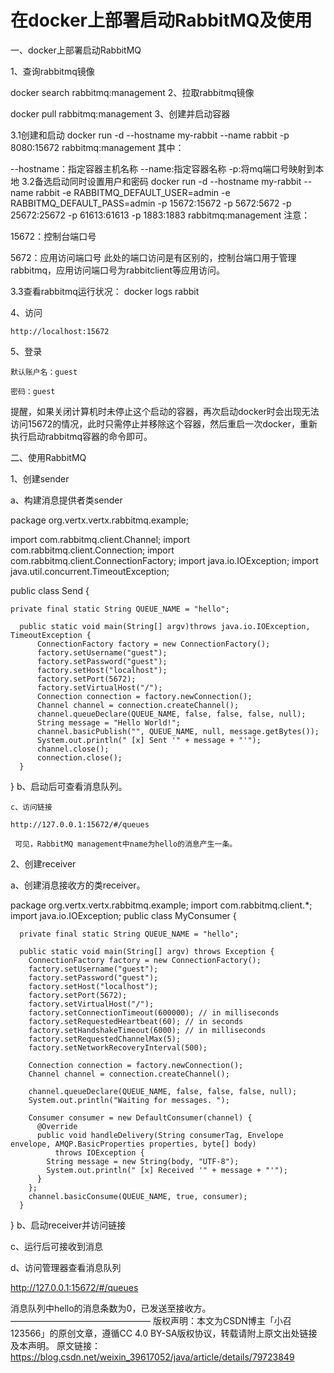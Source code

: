 # 在docker上部署启动RabbitMQ及使用

一、docker上部署启动RabbitMQ

1、查询rabbitmq镜像

docker search rabbitmq:management
2、拉取rabbitmq镜像

docker pull rabbitmq:management
3、创建并启动容器

3.1创建和启动
docker run -d --hostname my-rabbit --name rabbit -p 8080:15672 rabbitmq:management
其中：

--hostname：指定容器主机名称
--name:指定容器名称
-p:将mq端口号映射到本地
3.2备选启动同时设置用户和密码
docker run -d --hostname my-rabbit --name rabbit -e RABBITMQ_DEFAULT_USER=admin -e RABBITMQ_DEFAULT_PASS=admin -p 15672:15672 -p 5672:5672 -p 25672:25672 -p 61613:61613 -p 1883:1883 rabbitmq:management
注意：

 15672：控制台端口号

 5672：应用访问端口号
此处的端口访问是有区别的，控制台端口用于管理rabbitmq，应用访问端口号为rabbitclient等应用访问。

3.3查看rabbitmq运行状况：
docker logs rabbit

4、访问

    http://localhost:15672

5、登录

    默认账户名：guest
    
    密码：guest

提醒，如果关闭计算机时未停止这个启动的容器，再次启动docker时会出现无法访问15672的情况，此时只需停止并移除这个容器，然后重启一次docker，重新执行启动rabbitmq容器的命令即可。

二、使用RabbitMQ

1、创建sender

a、构建消息提供者类sender

package org.vertx.vertx.rabbitmq.example;

import com.rabbitmq.client.Channel;
import com.rabbitmq.client.Connection;
import com.rabbitmq.client.ConnectionFactory;
import java.io.IOException;
import java.util.concurrent.TimeoutException;

public class Send {
	
	private final static String QUEUE_NAME = "hello";
	 
	  public static void main(String[] argv)throws java.io.IOException, TimeoutException {
		  ConnectionFactory factory = new ConnectionFactory();
		  factory.setUsername("guest");
		  factory.setPassword("guest");
		  factory.setHost("localhost");
		  factory.setPort(5672);
		  factory.setVirtualHost("/");
		  Connection connection = factory.newConnection();
		  Channel channel = connection.createChannel();
		  channel.queueDeclare(QUEUE_NAME, false, false, false, null);
		  String message = "Hello World!";
		  channel.basicPublish("", QUEUE_NAME, null, message.getBytes());
		  System.out.println(" [x] Sent '" + message + "'");
		  channel.close();
		  connection.close();
	  }
}
    b、启动后可查看消息队列。

    c、访问链接
    
    http://127.0.0.1:15672/#/queues
    
     可见，RabbitMQ management中name为hello的消息产生一条。



2、创建receiver

a、创建消息接收方的类receiver。

package org.vertx.vertx.rabbitmq.example;
import com.rabbitmq.client.*;
import java.io.IOException;
public class MyConsumer {
	
	  private final static String QUEUE_NAME = "hello";
	 
	  public static void main(String[] argv) throws Exception {
	    ConnectionFactory factory = new ConnectionFactory();
	    factory.setUsername("guest");
		factory.setPassword("guest");
		factory.setHost("localhost");
		factory.setPort(5672);
		factory.setVirtualHost("/");
		factory.setConnectionTimeout(600000); // in milliseconds
		factory.setRequestedHeartbeat(60); // in seconds
		factory.setHandshakeTimeout(6000); // in milliseconds
		factory.setRequestedChannelMax(5);
		factory.setNetworkRecoveryInterval(500); 
	    
	    Connection connection = factory.newConnection();
	    Channel channel = connection.createChannel();
	 
	    channel.queueDeclare(QUEUE_NAME, false, false, false, null);
	    System.out.println("Waiting for messages. ");
	 
	    Consumer consumer = new DefaultConsumer(channel) {
	      @Override
	      public void handleDelivery(String consumerTag, Envelope envelope, AMQP.BasicProperties properties, byte[] body)
	          throws IOException {
	        String message = new String(body, "UTF-8");
	        System.out.println(" [x] Received '" + message + "'");
	      }
	    };
	    channel.basicConsume(QUEUE_NAME, true, consumer);
	  }

}
b、启动receiver并访问链接

c、运行后可接收到消息



d、访问管理器查看消息队列

http://127.0.0.1:15672/#/queues



消息队列中hello的消息条数为0，已发送至接收方。
————————————————
版权声明：本文为CSDN博主「小召123566」的原创文章，遵循CC 4.0 BY-SA版权协议，转载请附上原文出处链接及本声明。
原文链接：https://blog.csdn.net/weixin_39617052/java/article/details/79723849